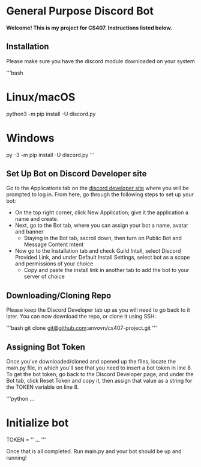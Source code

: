 # General Purpose Discord Bot

**Welcome! This is my project for CS407. Instructions listed below.**

## Installation

Please make sure you have the discord module downloaded on your system

'''bash
# Linux/macOS
python3 -m pip install -U discord.py

# Windows
py -3 -m pip install -U discord.py
'''

## Set Up Bot on Discord Developer site

Go to the Applications tab on the [discord developer site](https://discord.com/developers/docs/intro) where you will be prompted to log in.
From here, go through the following steps to set up your bot:

- On the top right corner, click New Application; give it the application a name and create.
- Next, go to the Bot tab, where you can assign your bot a name, avatar and banner
    - Staying in the Bot tab, sscroll down, then turn on Public Bot and Message Content Intent
- Now go to the Installation tab and check Guild Intall, select Discord Provided Link, and under Default Install Settings, select bot as a scope and permissions of your choice
    - Copy and paste the install link in another tab to add the bot to your server of choice

## Downloading/Cloning Repo

Please keep the Discord Developer tab up as you will need to go back to it later. You can now download the repo, or clone it using SSH:

'''bash
git clone git@github.com:anvovn/cs407-project.git
'''

## Assigning Bot Token

Once you've downloaded/cloned and opened up the files, locate the main.py file, in which you'll see that you need to insert a bot token in line 8.
To get the bot token, go back to the Discord Developer page, and under the Bot tab, click Reset Token and copy it, then assign that value as a string
for the TOKEN variable on line 8.

'''python
...
# Initialize bot
TOKEN = '<your token goes here>'
...
'''

Once that is all completed. Run main.py and your bot should be up and running!